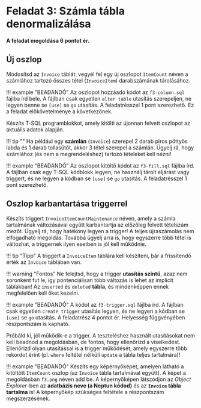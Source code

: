 # Feladat 3: Számla tábla denormalizálása

**A feladat megoldása 6 pontot ér.**

## Új oszlop

Módosítsd az `Invoice` táblát: vegyél fel egy új oszlopot `ItemCount` néven a számlához tartozó összes tétel (`InvoiceItem`) darabszámának tárolásához.

!!! example "BEADANDÓ"
    Az oszlopot hozzáadó kódot az `f3-column.sql` fájlba írd bele. A fájlban csak egyetlen `alter table` utasítás szerepeljen, ne legyen benne se `[use]` se `go` utasítás. A feladatrésszel 1 pont szerezhető. Ez a feladat előkövetelménye a következőnek.

Készíts T-SQL programblokkot, amely kitölti az újonnan felvett oszlopot az aktuális adatok alapján.

!!! tip ""
    Ha például egy **számlán** (`Invoice`) szerepel 2 darab piros pöttyös labda és 1 darab tollasütőt, akkor 3 tétel szerepel a számlán. Ügyelj rá, hogy számlához (és nem a megrendeléshez) tartozó tételeket kell nézni!

!!! example "BEADANDÓ"
    Az oszlopot kitöltő kódot az `f3-fill.sql` fájlba írd. A fájlban csak egy T-SQL kódblokk legyen, ne használj tárolt eljárást vagy triggert, és ne legyen a kódban se `[use]` se `go` utasítás. A feladatrésszel 1 pont szerezhető.

## Oszlop karbantartása triggerrel

Készíts triggert `InvoiceItemCountMaintenance` néven, amely a számla tartalmának változásával együtt karbantartja az előzőleg felvett tételszám mezőt. Ügyelj rá, hogy hatékony legyen a trigger! A teljes újraszámolás nem elfogadható megoldás. Továbbá ügyelj arra is, hogy egyszerre több tétel is változhat, a triggernek ilyen esetben is jól kell működnie.

!!! tip "Tipp"
    A triggert a `InvoiceItem` táblára kell készíteni, bár a frissítendő érték az `Invoice` táblában van.

!!! warning "Fontos"
    Ne felejtsd, hogy a trigger **utasítás szintű**, azaz nem soronként fut le, így pontenciálisan több változás is lehet az implicit táblákban! Az `inserted` és `deleted` **tábla**, és mindenképpen ennek megfelelően kell őket kezelni.

!!! example "BEADANDÓ"
    A kódot az `f3-trigger.sql` fájlba írd. A fájlban csak egyetlen `create trigger` utasítás legyen, és ne legyen a kódban se `[use]` se `go` utasítás. A feladatrész 4 pontot ér. Helyesség függvényében részpontszám is kapható.

Próbáld ki, jól működik-e a trigger. A teszteléshez használt utasításokat nem kell beadnod a megoldásban, de fontos, hogy ellenőrizd a viselkedést. Ellenőrizd olyan utasítással is a trigger működését, amely egyszerre több rekordot érint (pl. `where` feltétel nélküli `update` a tábla teljes tartalmára)!

!!! example "BEADANDÓ"
    Készíts egy képernyőképet, amelyen látható a kitöltött `ItemCount` oszlop (az `Invoice` tábla tartalmával együtt). A képet a megoldásban `f3.png` néven add be. A képernyőképen látszódjon az _Object Explorer_-ben az **adatbázis neve (a Neptun kódod)** és az **`Invoice` tábla tartalma** is! A képernyőkép szükséges feltétele a részpontszám megszerzésének.
